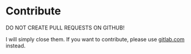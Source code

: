Contribute
==========

DO NOT CREATE PULL REQUESTS ON GITHUB!

I will simply close them. If you want to contribute, please use [gitlab.com](https://gitlab.com/meno/dropzone) instead.
